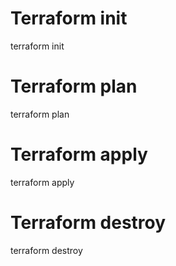 # Terraform init
terraform init

# Terraform plan
terraform plan

# Terraform apply
terraform apply

# Terraform destroy
terraform destroy

